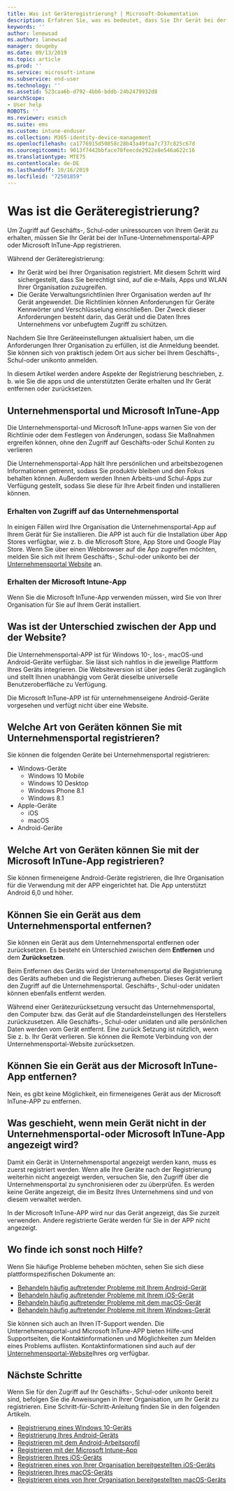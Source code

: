 ```yaml
---
title: Was ist Geräteregistrierung? | Microsoft-Dokumentation
description: Erfahren Sie, was es bedeutet, dass Sie Ihr Gerät bei der Unternehmensportal-und Microsoft InTune-App registrieren.
keywords: ''
author: lenewsad
ms.author: lanewsad
manager: dougeby
ms.date: 09/13/2019
ms.topic: article
ms.prod: ''
ms.service: microsoft-intune
ms.subservice: end-user
ms.technology: ''
ms.assetid: 523caa6b-d792-4bb6-bddb-24b2479932d8
searchScope:
- User help
ROBOTS: ''
ms.reviewer: esmich
ms.suite: ems
ms.custom: intune-enduser
ms.collection: M365-identity-device-management
ms.openlocfilehash: ca1776915d50858c28b43a49faa7c737c825c67d
ms.sourcegitcommit: 9013f7442bbface78feecde2922e8e546a622c16
ms.translationtype: MTE75
ms.contentlocale: de-DE
ms.lasthandoff: 10/16/2019
ms.locfileid: "72501859"
---
```

# <a name="what-is-device-enrollment"></a>Was ist die Geräteregistrierung?
Um Zugriff auf Geschäfts-, Schul-oder uniressourcen von Ihrem Gerät zu erhalten, müssen Sie Ihr Gerät bei der InTune-Unternehmensportal-APP oder Microsoft InTune-App registrieren. 

Während der Geräteregistrierung:

* Ihr Gerät wird bei Ihrer Organisation registriert. Mit diesem Schritt wird sichergestellt, dass Sie berechtigt sind, auf die e-Mails, Apps und WLAN Ihrer Organisation zuzugreifen. 
* Die Geräte Verwaltungsrichtlinien Ihrer Organisation werden auf Ihr Gerät angewendet. Die Richtlinien können Anforderungen für Geräte Kennwörter und Verschlüsselung einschließen. Der Zweck dieser Anforderungen besteht darin, das Gerät und die Daten Ihres Unternehmens vor unbefugtem Zugriff zu schützen.

Nachdem Sie Ihre Geräteeinstellungen aktualisiert haben, um die Anforderungen Ihrer Organisation zu erfüllen, ist die Anmeldung beendet. Sie können sich von praktisch jedem Ort aus sicher bei Ihrem Geschäfts-, Schul-oder unikonto anmelden.  

In diesem Artikel werden andere Aspekte der Registrierung beschrieben, z. b. wie Sie die apps und die unterstützten Geräte erhalten und Ihr Gerät entfernen oder zurücksetzen.  

## <a name="company-portal-and-microsoft-intune-app"></a>Unternehmensportal und Microsoft InTune-App

Die Unternehmensportal-und Microsoft InTune-apps warnen Sie von der Richtlinie oder dem Festlegen von Änderungen, sodass Sie Maßnahmen ergreifen können, ohne den Zugriff auf Geschäfts-oder Schul Konten zu verlieren 

Die Unternehmensportal-App hält Ihre persönlichen und arbeitsbezogenen Informationen getrennt, sodass Sie produktiv bleiben und den Fokus behalten können. Außerdem werden Ihnen Arbeits-und Schul-Apps zur Verfügung gestellt, sodass Sie diese für Ihre Arbeit finden und installieren können.  

### <a name="get-company-portal"></a>Erhalten von Zugriff auf das Unternehmensportal

In einigen Fällen wird Ihre Organisation die Unternehmensportal-App auf Ihrem Gerät für Sie installieren. Die APP ist auch für die Installation über App Stores verfügbar, wie z. b. die Microsoft Store, App Store und Google Play Store. Wenn Sie über einen Webbrowser auf die App zugreifen möchten, melden Sie sich mit Ihrem Geschäfts-, Schul-oder unikonto bei der [Unternehmensportal Website](https://go.microsoft.com/fwlink/?linkid=2010980) an.  

### <a name="get-microsoft-intune-app"></a>Erhalten der Microsoft Intune-App

Wenn Sie die Microsoft InTune-App verwenden müssen, wird Sie von Ihrer Organisation für Sie auf Ihrem Gerät installiert.  

## <a name="whats-the-difference-between-the-apps-and-the-website"></a>Was ist der Unterschied zwischen der App und der Website?
Die Unternehmensportal-APP ist für Windows 10-, Ios-, macOS-und Android-Geräte verfügbar. Sie lässt sich nahtlos in die jeweilige Plattform Ihres Geräts integrieren. Die Websiteversion ist über jedes Gerät zugänglich und stellt Ihnen unabhängig vom Gerät dieselbe universelle Benutzeroberfläche zu Verfügung. 

Die Microsoft InTune-APP ist für unternehmenseigene Android-Geräte vorgesehen und verfügt nicht über eine Website.  

## <a name="what-kind-of-devices-can-you-enroll-with-company-portal"></a>Welche Art von Geräten können Sie mit Unternehmensportal registrieren?
Sie können die folgenden Geräte bei Unternehmensportal registrieren:  

- Windows-Geräte
  - Windows 10 Mobile
  - Windows 10 Desktop
  - Windows Phone 8.1
  - Windows 8.1
- Apple-Geräte
    - iOS
    - macOS
- Android-Geräte


## <a name="what-kind-of-devices-can-you-enroll-with-the-microsoft-intune-app"></a>Welche Art von Geräten können Sie mit der Microsoft InTune-App registrieren?  
Sie können firmeneigene Android-Geräte registrieren, die Ihre Organisation für die Verwendung mit der APP eingerichtet hat. Die App unterstützt Android 6,0 und höher. 

## <a name="can-you-remove-a-device-from-the-company-portal"></a>Können Sie ein Gerät aus dem Unternehmensportal entfernen?
Sie können ein Gerät aus dem Unternehmensportal entfernen oder zurücksetzen. Es besteht ein Unterschied zwischen dem **Entfernen** und dem **Zurücksetzen**.

Beim Entfernen des Geräts wird der Unternehmensportal die Registrierung des Geräts aufheben und die Registrierung aufheben. Dieses Gerät verliert den Zugriff auf die Unternehmensportal. Geschäfts-, Schul-oder unidaten können ebenfalls entfernt werden. 

Während einer Gerätezurücksetzung versucht das Unternehmensportal, den Computer bzw. das Gerät auf die Standardeinstellungen des Herstellers zurückzusetzen. Alle Geschäfts-, Schul-oder unidaten und alle persönlichen Daten werden vom Gerät entfernt. Eine zurück Setzung ist nützlich, wenn Sie z. b. Ihr Gerät verlieren. Sie können die Remote Verbindung von der Unternehmensportal-Website zurücksetzen.  

## <a name="can-you-remove-a-device-from-the-microsoft-intune-app"></a>Können Sie ein Gerät aus der Microsoft InTune-App entfernen?
Nein, es gibt keine Möglichkeit, ein firmeneigenes Gerät aus der Microsoft InTune-APP zu entfernen.  

## <a name="what-if-i-cant-see-my-device-in-the-company-portal-or-microsoft-intune-app"></a>Was geschieht, wenn mein Gerät nicht in der Unternehmensportal-oder Microsoft InTune-App angezeigt wird?
Damit ein Gerät in Unternehmensportal angezeigt werden kann, muss es zuerst registriert werden. Wenn alle Ihre Geräte nach der Registrierung weiterhin nicht angezeigt werden, versuchen Sie, den Zugriff über die Unternehmensportal zu synchronisieren oder zu überprüfen. Es werden keine Geräte angezeigt, die im Besitz Ihres Unternehmens sind und von diesem verwaltet werden.

In der Microsoft InTune-APP wird nur das Gerät angezeigt, das Sie zurzeit verwenden. Andere registrierte Geräte werden für Sie in der APP nicht angezeigt.  

## <a name="where-else-can-i-go-for-help"></a>Wo finde ich sonst noch Hilfe?  
Wenn Sie häufige Probleme beheben möchten, sehen Sie sich diese plattformspezifischen Dokumente an:  

- [Behandeln häufig auftretender Probleme mit Ihrem Android-Gerät](check-compliance-on-your-device-android.md)  
- [Behandeln häufig auftretender Probleme mit Ihrem iOS-Gerät](troubleshoot-your-device-ios.md)
- [Behandeln häufig auftretender Probleme mit dem macOS-Gerät](troubleshoot-your-device-macos.md)
- [Behandeln häufig auftretender Probleme mit Ihrem Windows-Gerät](troubleshoot-your-device-windows.md)

Sie können sich auch an Ihren IT-Support wenden. Die Unternehmensportal-und Microsoft InTune-APP bieten Hilfe-und Supportseiten, die Kontaktinformationen und Möglichkeiten zum Melden eines Problems auflisten. Kontaktinformationen sind auch auf der [Unternehmensportal-Website](https://go.microsoft.com/fwlink/?linkid=2010980)Ihres org verfügbar.  

## <a name="next-steps"></a>Nächste Schritte  

Wenn Sie für den Zugriff auf Ihr Geschäfts-, Schul-oder unikonto bereit sind, befolgen Sie die Anweisungen in Ihrer Organisation, um Ihr Gerät zu registrieren. Eine Schritt-für-Schritt-Anleitung finden Sie in den folgenden Artikeln.

* [Registrierung eines Windows 10-Geräts](enroll-windows-10-device.md)
* [Registrierung Ihres Android-Geräts](enroll-device-android-company-portal.md)
* [Registrieren mit dem Android-Arbeitsprofil](enroll-device-android-work-profile.md)
* [Registrieren mit der Microsoft Intune-App](enroll-device-android-microsoft-intune-app.md)
* [Registrieren Ihres iOS-Geräts](enroll-your-device-in-intune-ios.md)
* [Registrieren eines von Ihrer Organisation bereitgestellten iOS-Geräts](enroll-your-device-dep-ios.md)
* [Registrieren Ihres macOS-Geräts](enroll-your-device-in-intune-macos-cp.md)
* [Registrieren eines von Ihrer Organisation bereitgestellten macOS-Geräts](enroll-company-device-macos.md)


